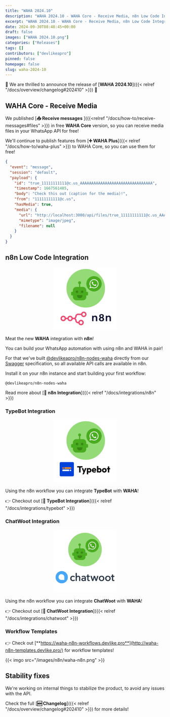```yaml
---
title: "WAHA 2024.10"
description: "WAHA 2024.10 - WAHA Core - Receive Media, n8n Low Code Integration, TypeBot Integration, ChatWoot Integration, Workflow Templates, Stability fixes"
excerpt: "WAHA 2024.10 - WAHA Core - Receive Media, n8n Low Code Integration, TypeBot Integration, ChatWoot Integration, Workflow Templates, Stability fixes"
date: 2024-09-30T08:48:45+00:00
draft: false
images: ["WAHA 2024.10.png"]
categories: ["Releases"]
tags: []
contributors: ["devlikeapro"]
pinned: false
homepage: false
slug: waha-2024-10
---
```


🎉 We are thrilled to announce the release of [**WAHA 2024.10**]({{< relref "/docs/overview/changelog#202410" >}}) 🎉 

## WAHA Core - Receive Media

We published [**📥 Receive messages** ]({{<relref "/docs/how-to/receive-messages#files" >}})
in free **WAHA Core** version, so you can receive media files in your WhatsApp API for free!

We'll continue to publish features from 
[**➕ WAHA Plus**]({{< relref "/docs/how-to/waha-plus" >}}) 
to WAHA Core, so you can use them for free!

```json { title="message" }
{
  "event": "message",
  "session": "default",
  "payload": {
    "id": "true_11111111111@c.us_AAAAAAAAAAAAAAAAAAAAAAAAAAAAAAAA",
    "timestamp": 1667561485,
    "body": "Check this out (caption for the media)!",
    "from": "11111111111@c.us",
    "hasMedia": true,
    "media": {
      "url": "http://localhost:3000/api/files/true_11111111111@c.us_AAAAAAAAAAAAAAAAAAAAAAAAAAAAAAAA.jpg",
      "mimetype": "image/jpeg",
      "filename": null
    }
  }
}
```

## n8n Low Code Integration

<p align="center">
  <img src="/images/n8n/WAHA+n8n.png" width='200'/>
</p>

Meat the new **WAHA** integration with **n8n**!

You can build your WhatsApp automation with using n8n and WAHA in pair!

For that we've built [@devlikeapro/n8n-nodes-waha](https://github.com/devlikeapro/n8n-nodes-waha/)
directly from our [Swagger](/swagger) specification, so all available API calls are available in n8n.

Install it on your n8n instance and start building your first workflow:
```
@devlikeapro/n8n-nodes-waha
```

Read more about 
[**🔌 n8n Integration**]({{< relref "/docs/integrations/n8n" >}})

### TypeBot Integration
<p align="center">
  <img src="/images/typebot/waha+typebot.png" width='200'/>
</p>

Using the n8n workflow you can integrate **TypeBot** with **WAHA**!

👉 Checkout out [**🔌 TypeBot Integration**]({{< relref "/docs/integrations/typebot" >}})

### ChatWoot Integration
<p align="center">
  <img src="/images/chatwoot/waha-chatwoot.png" width='200'/>
</p>

Using the n8n workflow you can integrate **ChatWoot** with **WAHA**!

👉 Checkout out [**🔌 ChatWoot Integration**]({{< relref "/docs/integrations/chatwoot" >}})

### Workflow Templates
👉 Check out
[**https://waha-n8n-workflows.devlike.pro**](http://waha-n8n-templates.devlike.pro/)
for workflow templates!

{{< imgo src="/images/n8n/waha-n8n.png" >}}


## Stability fixes
We're working on internal things to stabilize the product, to avoid any issues with the API.

Check the full [**🆕 Changelog**]({{< relref "/docs/overview/changelog#202410" >}})
for more details!
